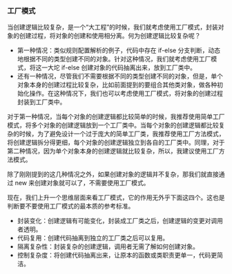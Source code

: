 ### 工厂模式

当创建逻辑比较复杂，是一个“大工程”的时候，我们就考虑使用工厂模式，封装对象的创建过程，将对象的创建和使用相分离。何为创建逻辑比较复杂呢？

- 第一种情况：类似规则配置解析的例子，代码中存在 if-else 分支判断，动态地根据不同的类型创建不同的对象。针对这种情况，我们就考虑使用工厂模式，将这一大坨 if-else 创建对象的代码抽离出来，放到工厂类中。
- 还有一种情况，尽管我们不需要根据不同的类型创建不同的对象，但是，单个对象本身的创建过程比较复杂，比如前面提到的要组合其他类对象，做各种初始化操作。在这种情况下，我们也可以考虑使用工厂模式，将对象的创建过程封装到工厂类中。

对于第一种情况，当每个对象的创建逻辑都比较简单的时候，我推荐使用简单工厂模式，将多个对象的创建逻辑放到一个工厂类中。当每个对象的创建逻辑都比较复杂的时候，为了避免设计一个过于庞大的简单工厂类，我推荐使用工厂方法模式，将创建逻辑拆分得更细，每个对象的创建逻辑独立到各自的工厂类中。同理，对于第二种情况，因为单个对象本身的创建逻辑就比较复杂，所以，我建议使用工厂方法模式。

除了刚刚提到的这几种情况之外，如果创建对象的逻辑并不复杂，那我们就直接通过 new 来创建对象就可以了，不需要使用工厂模式。

现在，我们上升一个思维层面来看工厂模式，它的作用无外乎下面这四个。这也是判断要不要使用工厂模式的最本质的参考标准。

- 封装变化：创建逻辑有可能变化，封装成工厂类之后，创建逻辑的变更对调用者透明。
- 代码复用：创建代码抽离到独立的工厂类之后可以复用。
- 隔离复杂性：封装复杂的创建逻辑，调用者无需了解如何创建对象。
- 控制复杂度：将创建代码抽离出来，让原本的函数或类职责更单一，代码更简洁。